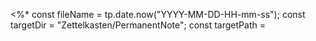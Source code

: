 <%*
const fileName = tp.date.now("YYYY-MM-DD-HH-mm-ss");
const targetDir = "Zettelkasten/PermanentNote";
const targetPath = 